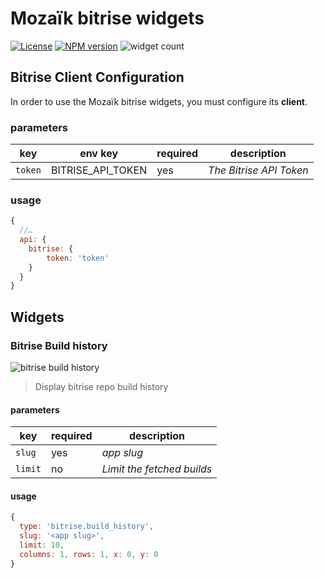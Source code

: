 # Mozaïk bitrise widgets

[![License][license-image]][license-url]
[![NPM version][npm-image]][npm-url]
![widget count][widget-count-image]

## Bitrise Client Configuration

In order to use the Mozaïk bitrise widgets, you must configure its **client**.

### parameters

key             | env key                         | required | description
----------------|---------------------------------|----------|-----------------------------------
`token`         | BITRISE_API_TOKEN               | yes      | *The Bitrise API Token*

### usage

```javascript
{
  //…
  api: {
    bitrise: {
        token: 'token'
    }
  }
}
```

## Widgets

### Bitrise Build history

![bitrise build history](https://github.com/lovoo/mozaik-ext-bitrise/blob/master/preview/bitrise.build_history.png)

> Display bitrise repo build history

#### parameters

key          | required | description
-------------|----------|---------------
`slug`       | yes      | *app slug*
`limit`      | no       | *Limit the fetched builds*

#### usage

```javascript
{
  type: 'bitrise.build_history',
  slug: '<app slug>',
  limit: 10,
  columns: 1, rows: 1, x: 0, y: 0
}
```

[license-image]: https://img.shields.io/github/license/lovoo/mozaik-ext-bitrise.svg?style=flat-square
[license-url]: https://github.com/lovoo/mozaik-ext-bitrise/blob/master/LICENSE
[npm-image]: https://img.shields.io/npm/v/mozaik-ext-bitrise.svg?style=flat-square
[npm-url]: https://www.npmjs.com/package/mozaik-ext-bitrise
[widget-count-image]: https://img.shields.io/badge/widgets-x1-green.svg?style=flat-square
